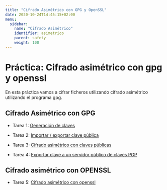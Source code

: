 ```yaml
---
title: "Cifrado Asimétrico con GPG y OpenSSL"
date: 2020-10-24T14:45:15+02:00
menu:
  sidebar:
    name: "Cifrado Asimétrico"
    identifier: asimetrico
    parent: safety
    weight: 100
---
```

# Práctica: Cifrado asimétrico con gpg y openssl

En esta práctica vamos a cifrar ficheros utilizando cifrado asimétrico utilizando el programa gpg.

## Cifrado Asimétrico con GPG

* Tarea 1: [Generación de claves](https://github.com/CeliaGMqrz/cifrado_asimetrico_gpg_openssl/blob/main/cifrado_asim%C3%A9trico_gpg_openssl.md)

* Tarea 2: [Importar / exportar clave pública](https://github.com/CeliaGMqrz/cifrado_asimetrico_gpg_openssl/blob/main/importar_exportar_clavepub.md)

* Tarea 3: [Cifrado asimétrico con claves públicas](https://github.com/CeliaGMqrz/cifrado_asimetrico_gpg_openssl/blob/main/cifrado_asimetrico_claves_publicas.md)

* Tarea 4: [Exportar clave a un servidor público de claves PGP](https://github.com/CeliaGMqrz/cifrado_asimetrico_gpg_openssl/blob/main/exportar_servidor_publico.md)

## Cifrado asimétrico con OPENSSL

* Tarea 5: [Cifrado asimétrico con openssl](https://github.com/CeliaGMqrz/cifrado_asimetrico_gpg_openssl/blob/main/asimetrico_openssl.md)

